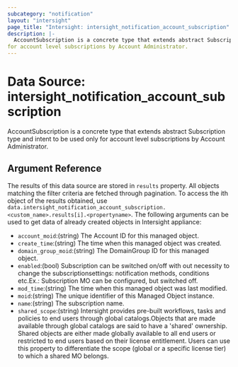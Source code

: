 ```yaml
---
subcategory: "notification"
layout: "intersight"
page_title: "Intersight: intersight_notification_account_subscription"
description: |-
  AccountSubscription is a concrete type that extends abstract Subscription type and intent to be used only
for account level subscriptions by Account Administrator.
---
```


# Data Source: intersight_notification_account_subscription
AccountSubscription is a concrete type that extends abstract Subscription type and intent to be used only
for account level subscriptions by Account Administrator.
## Argument Reference
The results of this data source are stored in `results` property.
All objects matching the filter criteria are fetched through pagination.
To access the ith object of the results obtained, use `data.intersight_notification_account_subscription.<custom_name>.results[i].<propertyname>`.
The following arguments can be used to get data of already created objects in Intersight appliance:
* `account_moid`:(string) The Account ID for this managed object. 
* `create_time`:(string) The time when this managed object was created. 
* `domain_group_moid`:(string) The DomainGroup ID for this managed object. 
* `enabled`:(bool) Subscription can be switched on/off with out necessity to change the subscriptionsettings: notification methods, conditions etc.Ex.: Subscription MO can be configured, but switched off. 
* `mod_time`:(string) The time when this managed object was last modified. 
* `moid`:(string) The unique identifier of this Managed Object instance. 
* `name`:(string) The subscription name. 
* `shared_scope`:(string) Intersight provides pre-built workflows, tasks and policies to end users through global catalogs.Objects that are made available through global catalogs are said to have a 'shared' ownership. Shared objects are either made globally available to all end users or restricted to end users based on their license entitlement. Users can use this property to differentiate the scope (global or a specific license tier) to which a shared MO belongs. 
 